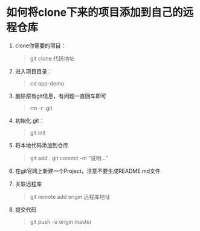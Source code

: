 # 如何将clone下来的项目添加到自己的远程仓库


1. clone你需要的项目：
    > git clone 代码地址

2. 进入项目目录：
    > cd app-demo

3. 删除原有git信息，有问题一直回车即可
    > rm -r .git

4. 初始化.git：
    > git init

5. 将本地代码添加到仓库
    > git add .
    > git commit -m “说明…”

6. 在git官网上新建一个Project，注意不要生成README.md文件

7. 关联远程库
    > git remote add origin 远程库地址

8. 提交代码
    > git push -u origin master